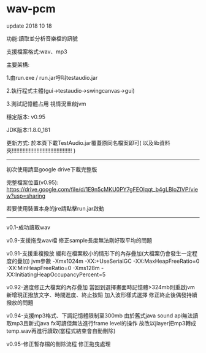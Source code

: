 # wav-pcm
update 2018 10 18

功能:讀取並分析音樂檔的訊號

支援檔案格式:wav、mp3

主要架構:

  1.由run.exe / run.jar呼叫testaudio.jar

  2.執行程式主體(gui->testaudio->swingcanvas->gui)

  3.測試記憶體占用 視情況重啟jvm


穩定版本: v0.95

JDK版本:1.8.0_181

更新方式:
         於本頁下載TestAudio.jar覆蓋原同名檔案即可(  以及lib資料夾!!!!!!!!!!!!!!!!!!!!!!!!!!!!!!!!!!!!!!!  )
         
----------------------------------------------------------------------------------------------------------------------------------------

初次使用請至google drive下載完整版

完整檔案位置(v0.95):   https://drive.google.com/file/d/1E9n5cMKU0PY7gFEOlqqt_b4gLBloZIVP/view?usp=sharing

若要使用裝置本身的jre請點擊run.jar啟動

--------------------------------------------------------------------------------------------------------------------------------------
v0.1-成功讀取wav

v0.9-支援拖曳wav檔 修正sample長度無法剛好取平均的問題

v0.91-支援重複撥放 緩和在檔案較小的情形下的內存疊加(大檔案仍會發生一定程度的疊加)  jvm參數 -Xmx1024m  -XX:+UseSerialGC -XX:MaxHeapFreeRatio=0 -XX:MinHeapFreeRatio=0 -Xms128m -XX:InitiatingHeapOccupancyPercent=5

v0.92-適度修正大檔案的內存疊加 當回到選擇畫面時記憶體>324mb則重啟jvm 新增現正撥放文字、時間進度、終止按鈕  加入波形樣式選擇  修正終止後偶發持續撥放的問題

v0.94-支援mp3格式、下調記憶體限制至300mb   由於舊式java sound api無法讀取mp3且新式java fx可讀但無法進行frame level的操作 故改以jlayer把mp3轉成temp.wav再進行讀取(當程式結束會自動刪除)

v0.95-修正暫存檔的刪除流程 修正拖曳處理


